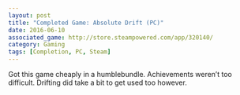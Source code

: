 ```yaml
---
layout: post
title: "Completed Game: Absolute Drift (PC)"
date: 2016-06-10
associated_game: http://store.steampowered.com/app/320140/
category: Gaming
tags: [Completion, PC, Steam]
---
```


Got this game cheaply in a humblebundle.
Achievements weren’t too difficult. Drifting did take a bit to get used too however.